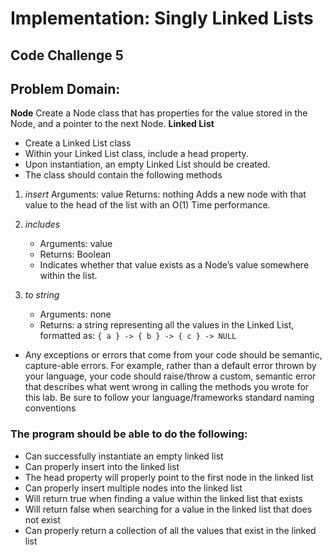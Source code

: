 # Implementation: Singly Linked Lists
## Code Challenge 5

## Problem Domain:
**Node**
Create a Node class that has properties for the value stored in the Node, and a pointer to the next Node.
**Linked List**
- Create a Linked List class
- Within your Linked List class, include a head property.
- Upon instantiation, an empty Linked List should be created.
- The class should contain the following methods

1. _insert_
        Arguments: value
        Returns: nothing
        Adds a new node with that value to the head of the list with an O(1) Time performance.

2. _includes_
   - Arguments: value
   - Returns: Boolean
   - Indicates whether that value exists as a Node’s value somewhere within the list.

3. _to string_
   - Arguments: none
   - Returns: a string representing all the values in the Linked List, formatted as:
   `{ a } -> { b } -> { c } -> NULL`
   
- Any exceptions or errors that come from your code should be semantic, capture-able errors. For example, rather than a default error thrown by your language, your code should raise/throw a custom, semantic error that describes what went wrong in calling the methods you wrote for this lab.
   Be sure to follow your language/frameworks standard naming conventions 



### The program should be able to do the following:
- Can successfully instantiate an empty linked list
- Can properly insert into the linked list
- The head property will properly point to the first node in the linked list
- Can properly insert multiple nodes into the linked list
- Will return true when finding a value within the linked list that exists
- Will return false when searching for a value in the linked list that does not exist
- Can properly return a collection of all the values that exist in the linked list
